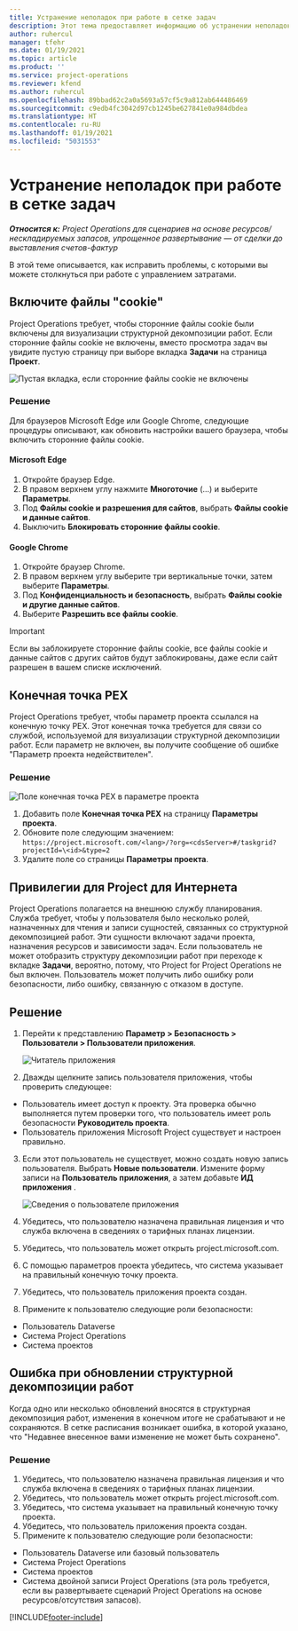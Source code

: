 ```yaml
---
title: Устранение неполадок при работе в сетке задач
description: Этот тема предоставляет информацию об устранении неполадок, необходимую при работе в сетке задач.
author: ruhercul
manager: tfehr
ms.date: 01/19/2021
ms.topic: article
ms.product: ''
ms.service: project-operations
ms.reviewer: kfend
ms.author: ruhercul
ms.openlocfilehash: 89bbad62c2a0a5693a57cf5c9a812ab644486469
ms.sourcegitcommit: c9edb4fc3042d97cb1245be627841e0a984dbdea
ms.translationtype: HT
ms.contentlocale: ru-RU
ms.lasthandoff: 01/19/2021
ms.locfileid: "5031553"
---
```

# <a name="troubleshoot-working-in-the-task-grid"></a>Устранение неполадок при работе в сетке задач 

_**Относится к:** Project Operations для сценариев на основе ресурсов/нескладируемых запасов, упрощенное развертывание — от сделки до выставления счетов-фактур_

В этой теме описывается, как исправить проблемы, с которыми вы можете столкнуться при работе с управлением затратами.

## <a name="enable-cookies"></a>Включите файлы "cookie"

Project Operations требует, чтобы сторонние файлы cookie были включены для визуализации структурной декомпозиции работ. Если сторонние файлы cookie не включены, вместо просмотра задач вы увидите пустую страницу при выборе вкладка **Задачи** на страница **Проект**.

![Пустая вкладка, если сторонние файлы cookie не включены](media/blankschedule.png)


### <a name="workaround"></a>Решение
Для браузеров Microsoft Edge или Google Chrome, следующие процедуры описывают, как обновить настройки вашего браузера, чтобы включить сторонние файлы cookie.

#### <a name="microsoft-edge"></a>Microsoft Edge

1. Откройте браузер Edge.
2. В правом верхнем углу нажмите **Многоточие** (...) и выберите **Параметры**.
3. Под **Файлы cookie и разрешения для сайтов**, выбрать **Файлы cookie и данные сайтов**.
4. Выключить **Блокировать сторонние файлы cookie**.

#### <a name="google-chrome"></a>Google Chrome

1. Откройте браузер Chrome.
2. В правом верхнем углу выберите три вертикальные точки, затем выберите **Параметры**.
3. Под **Конфиденциальность и безопасность**, выбрать **Файлы cookie и другие данные сайтов**.
4. Выберите **Разрешить все файлы cookie**.

> [!IMPORTANT]
> Если вы заблокируете сторонние файлы cookie, все файлы cookie и данные сайтов с других сайтов будут заблокированы, даже если сайт разрешен в вашем списке исключений.

## <a name="pex-endpoint"></a>Конечная точка PEX

Project Operations требует, чтобы параметр проекта ссылался на конечную точку PEX. Этот конечная точка требуется для связи со службой, используемой для визуализации структурной декомпозиции работ. Если параметр не включен, вы получите сообщение об ошибке "Параметр проекта недействителен". 

### <a name="workaround"></a>Решение
 ![Поле конечная точка PEX в параметре проекта](media/projectparameter.png)

1. Добавить поле **Конечная точка PEX** на страницу **Параметры проекта**.
2. Обновите поле следующим значением: `https://project.microsoft.com/<lang>/?org=<cdsServer>#/taskgrid?projectId=\<id>&type=2`
3. Удалите поле со страницы **Параметры проекта**.

## <a name="privileges-for-project-for-the-web"></a>Привилегии для Project для Интернета

Project Operations полагается на внешнюю службу планирования. Служба требует, чтобы у пользователя было несколько ролей, назначенных для чтения и записи сущностей, связанных со структурной декомпозицией работ. Эти сущности включают задачи проекта, назначения ресурсов и зависимости задач. Если пользователь не может отобразить структуру декомпозиции работ при переходе к вкладке **Задачи**, вероятно, потому, что Project for Project Operations не был включен. Пользователь может получить либо ошибку роли безопасности, либо ошибку, связанную с отказом в доступе.


## <a name="workaround"></a>Решение

1. Перейти к представлению **Параметр > Безопасность > Пользователи > Пользователи приложения**.  

   ![Читатель приложения](media/applicationuser.jpg)
   
2. Дважды щелкните запись пользователя приложения, чтобы проверить следующее:

 - Пользователь имеет доступ к проекту. Эта проверка обычно выполняется путем проверки того, что пользователь имеет роль безопасности **Руководитель проекта**.
 - Пользователь приложения Microsoft Project существует и настроен правильно.
 
3. Если этот пользователь не существует, можно создать новую запись пользователя. Выбрать **Новые пользователи**. Измените форму записи на **Пользователь приложения**, а затем добавьте **ИД приложения** .

   ![Сведения о пользователе приложения](media/applicationuserdetails.jpg)

4. Убедитесь, что пользователю назначена правильная лицензия и что служба включена в сведениях о тарифных планах лицензии.
5. Убедитесь, что пользователь может открыть project.microsoft.com.
6. С помощью параметров проекта убедитесь, что система указывает на правильный конечную точку проекта.
7. Убедитесь, что пользователь приложения проекта создан.
8. Примените к пользователю следующие роли безопасности:

  - Пользователь Dataverse
  - Система Project Operations
  - Система проектов

## <a name="error-when-updating-the-work-breakdown-structure"></a>Ошибка при обновлении структурной декомпозиции работ

Когда одно или несколько обновлений вносятся в структурная декомпозиция работ, изменения в конечном итоге не срабатывают и не сохраняются. В сетке расписания возникает ошибка, в которой указано, что "Недавнее внесенное вами изменение не может быть сохранено".

### <a name="workaround"></a>Решение

1. Убедитесь, что пользователю назначена правильная лицензия и что служба включена в сведениях о тарифных планах лицензии.
2. Убедитесь, что пользователь может открыть project.microsoft.com.
3. Убедитесь, что система указывает на правильный конечную точку проекта.
4. Убедитесь, что пользователь приложения проекта создан.
5. Примените к пользователю следующие роли безопасности:
  
  - Пользователь Dataverse или базовый пользователь
  - Система Project Operations
  - Система проектов
  - Система двойной записи Project Operations (эта роль требуется, если вы развертываете сценарий Project Operations на основе ресурсов/отсутствия запасов).


[!INCLUDE[footer-include](../includes/footer-banner.md)]